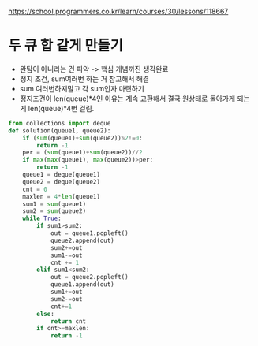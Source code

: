 https://school.programmers.co.kr/learn/courses/30/lessons/118667
# 두 큐 합 같게 만들기

- 완탐이 아니라는 건 파악 -> 핵심 개념까진 생각완료
- 정지 조건, sum여러번 하는 거 참고해서 해결
- sum 여러번하지말고 각 sum인자 마련하기
- 정지조건이 len(queue)*4인 이유는 계속 교환해서 결국 원상태로 돌아가게 되는 게 len(queue)*4번 걸림.

```python
from collections import deque
def solution(queue1, queue2):
    if (sum(queue1)+sum(queue2))%2!=0:
        return -1
    per = (sum(queue1)+sum(queue2))//2
    if max(max(queue1), max(queue2))>per:
        return -1
    queue1 = deque(queue1)
    queue2 = deque(queue2)
    cnt = 0
    maxlen = 4*len(queue1)
    sum1 = sum(queue1)
    sum2 = sum(queue2)
    while True:
        if sum1>sum2:
            out = queue1.popleft()
            queue2.append(out)
            sum2+=out
            sum1-=out
            cnt += 1
        elif sum1<sum2:
            out = queue2.popleft()
            queue1.append(out)
            sum1+=out
            sum2-=out
            cnt+=1
        else:
            return cnt
        if cnt>=maxlen:
            return -1
```
